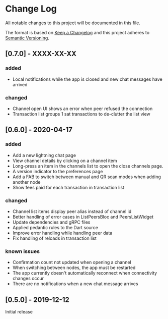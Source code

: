 # Change Log

All notable changes to this project will be documented in this file.

The format is based on [Keep a Changelog](http://keepachangelog.com/)
and this project adheres to [Semantic Versioning](http://semver.org/).

## [0.7.0] - XXXX-XX-XX

### added

- Local notifications while the app is closed and new chat messages have arrived

### changed

- Channel open UI shows an error when peer refused the connection
- Transaction list groups 1 sat transactions to de-clutter the list view

## [0.6.0] - 2020-04-17

### added

- Add a new lightning chat page
- View channel details by clicking on a channel item
- Long-press an item in the channels list to open the close channels page.
- A version indicator to the preferences page
- Add a FAB to switch between manual and QR scan modes when adding another node
- Show fees paid for each transaction in transaction list

### changed

- Channel list items display peer alias instead of channel id
- Better handling of error cases in ListPeersBloc and PeersListWidget
- Update dependencies and gRPC files
- Applied pedantic rules to the Dart source
- Improve error handling while handling peer data
- Fix handling of reloads in transaction list

### known issues

- Confirmation count not updated when opening a channel
- When switching between nodes, the app must be restarted
- The app currently doesn't automatically reconnect when connectivity changes occur
- There are no notifications when a new chat message arrives

## [0.5.0] - 2019-12-12

Initial release

